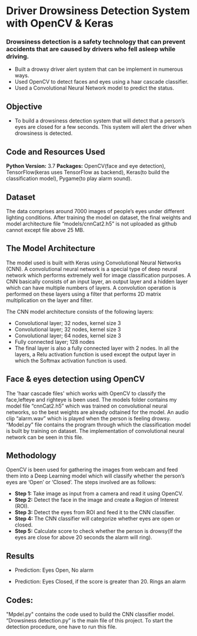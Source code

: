 # Driver Drowsiness Detection System with OpenCV & Keras
### Drowsiness detection is a safety technology that can prevent accidents that are caused by drivers who fell asleep while driving.
* Built a drowsy driver alert system that can be implement in numerous ways.
* Used OpenCV to detect faces and eyes using a haar cascade classifier.
* Used a Convolutional Neural Network model to predict the status.

## Objective
* To build a drowsiness detection system that will detect that a person’s eyes are closed for a few seconds. This system will alert the driver when drowsiness is detected.

## Code and Resources Used
**Python Version:** 3.7
**Packages:** OpenCV(face and eye detection), TensorFlow(keras uses TensorFlow as backend), Keras(to build the classification model), Pygame(to play alarm sound).

## Dataset 
The data comprises around 7000 images of people’s eyes under different lighting conditions. After training the model on dataset, the final weights and model architecture file “models/cnnCat2.h5” is not uploaded as github cannot except file above 25 MB.

## The Model Architecture
The model used is built with Keras using Convolutional Neural Networks (CNN). A convolutional neural network is a special type of deep neural network which performs extremely well for image classification purposes. A CNN basically consists of an input layer, an output layer and a hidden layer which can have multiple numbers of layers. A convolution operation is performed on these layers using a filter that performs 2D matrix multiplication on the layer and filter.

The CNN model architecture consists of the following layers:
* Convolutional layer; 32 nodes, kernel size 3
* Convolutional layer; 32 nodes, kernel size 3
* Convolutional layer; 64 nodes, kernel size 3
* Fully connected layer; 128 nodes
* The final layer is also a fully connected layer with 2 nodes. In all the layers, a Relu activation function is used except the output layer in which the Softmax activation function is used.

## Face & eyes detection using OpenCV
The 'haar cascade files' which works with OpenCV to classify the face,lefteye and righteye is been used.
The models folder contains my model file “cnnCat2.h5” which was trained on convolutional neural networks, so the best weights are already odtained for the model.
An audio clip “alarm.wav” which is played when the person is feeling drowsy.
“Model.py” file contains the program through which the classification model is built by training on dataset. The implementation of convolutional neural network can be seen in this file.

## Methodology
OpenCV is been used for gathering the images from webcam and feed them into a Deep Learning model which will classify whether the person’s eyes are ‘Open’ or ‘Closed’. The steps involved are as follows:

* **Step 1:** Take image as input from a camera and read it using OpenCV.
* **Step 2:** Detect the face in the image and create a Region of Interest (ROI).
* **Step 3:** Detect the eyes from ROI and feed it to the CNN classifier.
* **Step 4:** The CNN classifier will categorize whether eyes are open or closed.
* **Step 5:** Calculate score to check whether the person is drowsy(If the eyes are close for above 20 seconds the alarm will ring).

## Results

* Prediction: Eyes Open, No alarm

* Prediction: Eyes Closed, if the score is greater than 20. Rings an alarm

## Codes: 
"Mpdel.py" contains the code used to build the CNN classifier model.
“Drowsiness detection.py” is the main file of this project. To start the detection procedure, one have to run this file.

